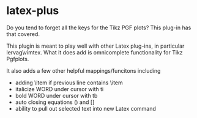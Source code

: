 # latex-plus

Do you tend to forget all the keys for the Tikz PGF plots? This plug-in
has that covered. 

This plugin is meant to play well with other Latex plug-ins, in
particular lervag\vimtex. What it does add is omnicomplete functionality for
Tikz Pgfplots. 

It also adds a few other helpful mappings/funcitons including
* adding \item if previous line contains \item
* italicize WORD under cursor with <leader>ti 
* bold WORD under cursor with <leader>tb 
* auto closing equations \(\) and \[\]
* ability to pull out selected text into new Latex command
